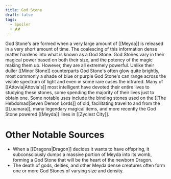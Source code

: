 ```yaml
---
title: God Stone
draft: false
tags:
  - Spoiler
  - 🌶🌶
---
```

God Stone's are formed when a very large amount of [[Meyda]] is released in a very short amount of time. The coalescing of this information dense matter hardens into what is known as a God Stone. God Stones vary in their magical power based on both their size, and the potency of the magic making them up. However, they are all extremely powerful. Unlike their duller [[Minor Stone]] counterparts God Stone's often glow quite brightly, most commonly a shade of blue or purple God Stone's can range across the visible spectrum of light and even in some rare cases the infrared. Many of [[Attovia|Attovia's]] most intelligent have devoted their entire lives to studying these stones, some spending the majority of their lives just to obtain one. Some notable uses include the binding stones used on the [[The Hebdomad|Seven Demon Lords]] of old, facilitating travel to and from the [[Luumara]], many legendary magical items, and more recently the God Stone powered [[Meyda]] lines in [[Zyclest City]]. 

# Other Notable Sources

- When a [[Dragons|Dragon]] decides it wants to have offspring, it subconsciously dumps a massive portion of Meyda into its womb, forming a God Stone that will be the heart of the newborn Dragon.
- The death of gods, deities, and other Meyda dense creatures often form one or more God Stones of varying size and density.